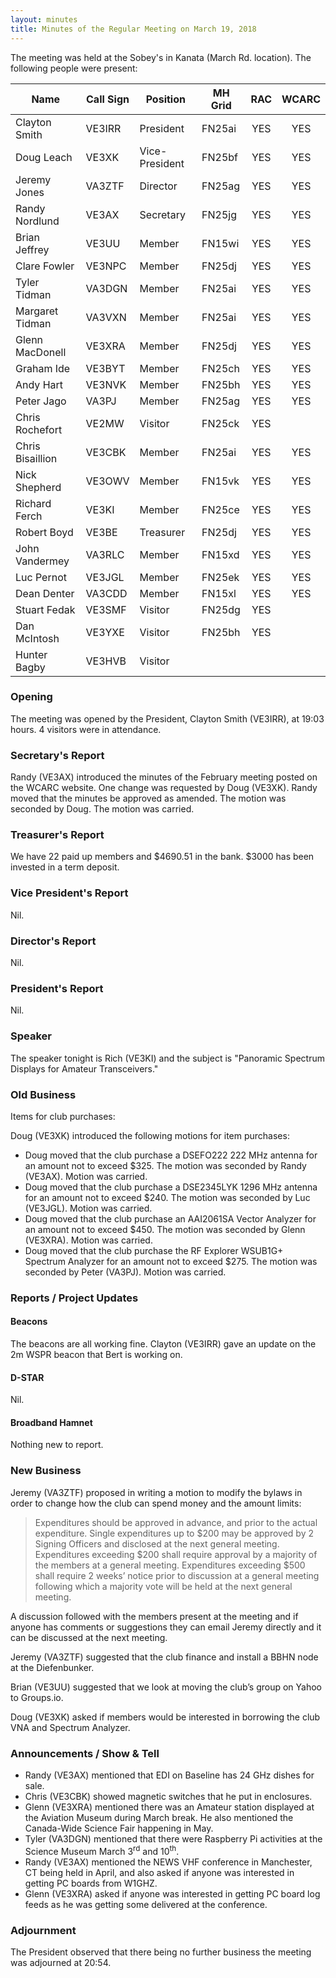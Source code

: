 ```yaml
---
layout: minutes
title: Minutes of the Regular Meeting on March 19, 2018
---
```


The meeting was held at the Sobey's in Kanata (March Rd. location).
The following people were present:

| Name             | Call Sign | Position       | MH Grid | RAC | WCARC |
|------------------|-----------|----------------|---------|:---:|:-----:|
| Clayton Smith    | VE3IRR    | President      | FN25ai  | YES |  YES  |
| Doug Leach       | VE3XK     | Vice-President | FN25bf  | YES |  YES  |
| Jeremy Jones     | VA3ZTF    | Director       | FN25ag  | YES |  YES  |
| Randy Nordlund   | VE3AX     | Secretary      | FN25jg  | YES |  YES  |
| Brian Jeffrey    | VE3UU     | Member         | FN15wi  | YES |  YES  |
| Clare Fowler     | VE3NPC    | Member         | FN25dj  | YES |  YES  |
| Tyler Tidman     | VA3DGN    | Member         | FN25ai  | YES |  YES  |
| Margaret Tidman  | VA3VXN    | Member         | FN25ai  | YES |  YES  |
| Glenn MacDonell  | VE3XRA    | Member         | FN25dj  | YES |  YES  |
| Graham Ide       | VE3BYT    | Member         | FN25ch  | YES |  YES  |
| Andy Hart        | VE3NVK    | Member         | FN25bh  | YES |  YES  |
| Peter Jago       | VA3PJ     | Member         | FN25ag  | YES |  YES  |
| Chris Rochefort  | VE2MW     | Visitor        | FN25ck  | YES |       |
| Chris Bisaillion | VE3CBK    | Member         | FN25ai  | YES |  YES  |
| Nick Shepherd    | VE3OWV    | Member         | FN15vk  | YES |  YES  |
| Richard Ferch    | VE3KI     | Member         | FN25ce  | YES |  YES  |
| Robert Boyd      | VE3BE     | Treasurer      | FN25dj  | YES |  YES  |
| John Vandermey   | VA3RLC    | Member         | FN15xd  | YES |  YES  |
| Luc Pernot       | VE3JGL    | Member         | FN25ek  | YES |  YES  |
| Dean Denter      | VA3CDD    | Member         | FN15xl  | YES |  YES  |
| Stuart Fedak     | VE3SMF    | Visitor        | FN25dg  | YES |       |
| Dan McIntosh     | VE3YXE    | Visitor        | FN25bh  | YES |       |
| Hunter Bagby     | VE3HVB    | Visitor        |         |     |       |

### Opening

The meeting was opened by the President, Clayton Smith (VE3IRR), at 19:03 hours.
4 visitors were in attendance.

### Secretary's Report

Randy (VE3AX) introduced the minutes of the February meeting posted on the WCARC website. One change was requested by Doug (VE3XK).
Randy moved that the minutes be approved as amended. The motion was seconded by Doug.
The motion was carried.

### Treasurer's Report

We have 22 paid up members and $4690.51 in the bank. $3000 has been invested in a term deposit.

### Vice President's Report

Nil.

### Director's Report

Nil.

### President's Report

Nil.

### Speaker

The speaker tonight is Rich (VE3KI) and the subject is "Panoramic Spectrum Displays for Amateur Transceivers."

### Old Business

Items for club purchases:

Doug (VE3XK) introduced the following motions for item purchases:

* Doug moved that the club purchase a DSEFO222 222 MHz antenna for an amount not to exceed $325. The motion was seconded by Randy (VE3AX). Motion was carried.
* Doug moved that the club purchase a DSE2345LYK 1296 MHz antenna for an amount not to exceed $240. The motion was seconded by Luc (VE3JGL). Motion was carried.
* Doug moved that the club purchase an AAI2061SA Vector Analyzer for an amount not to exceed $450. The motion was seconded by Glenn (VE3XRA). Motion was carried.
* Doug moved that the club purchase the RF Explorer WSUB1G+ Spectrum Analyzer for an amount not to exceed $275. The motion was seconded by Peter (VA3PJ). Motion was carried.

### Reports / Project Updates

#### Beacons

The beacons are all working fine.
Clayton (VE3IRR) gave an update on the 2m WSPR beacon that Bert is working on.

#### D-STAR

Nil.

#### Broadband Hamnet

Nothing new to report.

### New Business

Jeremy (VA3ZTF) proposed in writing a motion to modify the bylaws in order to change how the club can spend money and the amount limits:

> Expenditures should be approved in advance, and prior to the actual expenditure. Single expenditures up to $200 may be approved by 2 Signing Officers and disclosed at the next general meeting. Expenditures exceeding $200 shall require approval by a majority of the members at a general meeting. Expenditures exceeding $500 shall require 2 weeks’ notice prior to discussion at a general meeting following which a majority vote will be held at the next general meeting.

A discussion followed with the members present at the meeting and if anyone has comments or suggestions they can email Jeremy directly and it can be discussed at the next meeting.

Jeremy (VA3ZTF) suggested that the club finance and install a BBHN node at the Diefenbunker.

Brian (VE3UU) suggested that we look at moving the club’s group on Yahoo to Groups.io.

Doug (VE3XK) asked if members would be interested in borrowing the club VNA and Spectrum Analyzer.

### Announcements / Show & Tell

* Randy (VE3AX) mentioned that EDI on Baseline has 24 GHz dishes for sale.
* Chris (VE3CBK) showed magnetic switches that he put in enclosures.
* Glenn (VE3XRA) mentioned there was an Amateur station displayed at the Aviation Museum during March break. He also mentioned the Canada-Wide Science Fair happening in May.
* Tyler (VA3DGN) mentioned that there were Raspberry Pi activities at the Science Museum March 3<sup>rd</sup> and 10<sup>th</sup>.
* Randy (VE3AX) mentioned the NEWS VHF conference in Manchester, CT being held in April, and also asked if anyone was interested in getting PC boards from W1GHZ.
* Glenn (VE3XRA) asked if anyone was interested in getting PC board log feeds as he was getting some delivered at the conference.

### Adjournment

The President observed that there being no further business the meeting was
adjourned at 20:54.
